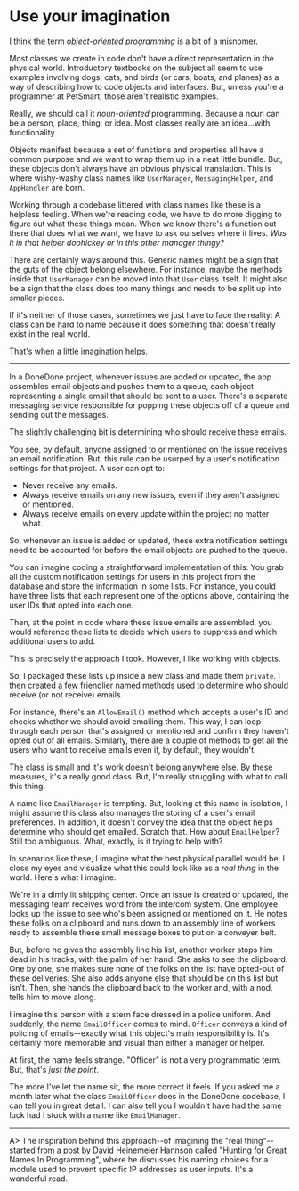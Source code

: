# Use your imagination

I think the term _object-oriented programming_ is a bit of a misnomer.

Most classes we create in code don't have a direct representation in the physical world. Introductory textbooks on the subject all seem to use examples involving dogs, cats, and birds (or cars, boats, and planes) as a way of describing how to code objects and interfaces. But, unless you're a programmer at PetSmart, those aren't realistic examples.

Really, we should call it _noun-oriented_ programming. Because a noun can be a person, place, thing, or idea. Most classes really are an idea...with functionality. 

Objects manifest because a set of functions and properties all have a common purpose and we want to wrap them up in a neat little bundle. But, these objects don't always have an obvious physical translation. This is where wishy-washy class names like `UserManager`, `MessagingHelper`, and `AppHandler` are born. 

Working through a codebase littered with class names like these is a helpless feeling. When we're reading code, we have to do more digging to figure out what these things mean. When we know there's a function out there that does what we want, we have to ask ourselves where it lives. _Was it in that helper doohickey or in this other manager thingy?_

There are certainly ways around this. Generic names might be a sign that the guts of the object belong elsewhere. For instance, maybe the methods inside that `UserManager` can be moved into that `User` class itself. It might also be a sign that the class does too many things and needs to be split up into smaller pieces. 

If it's neither of those cases, sometimes we just have to face the reality: A class can be hard to name because it does something that doesn't really exist in the real world.

That's when a little imagination helps.

* * *

In a DoneDone project, whenever issues are added or updated, the app assembles email objects and pushes them to a queue, each object representing a single email that should be sent to a user. There's a separate messaging service responsible for popping these objects off of a queue and sending out the messages.

The slightly challenging bit is determining who should receive these emails. 

You see, by default, anyone assigned to or mentioned on the issue receives an email notification. But, this rule can be usurped by a user's notification settings for that project. A user can opt to:

* Never receive any emails.
* Always receive emails on any new issues, even if they aren't assigned or mentioned.
* Always receive emails on every update within the project no matter what.

So, whenever an issue is added or updated, these extra notification settings need to be accounted for before the email objects are pushed to the queue.

You can imagine coding a straightforward implementation of this: You grab all the custom notification settings for users in this project from the database and store the information in some lists. For instance, you could have three lists that each represent one of the options above, containing the user IDs that opted into each one.

Then, at the point in code where these issue emails are assembled, you would reference these lists to decide which users to suppress and which additional users to add.

This is precisely the approach I took. However, I like working with objects. 

So, I packaged these lists up inside a new class and made them `private`. I then created a few friendlier named methods used to determine who should receive (or not receive) emails. 

For instance, there's an `AllowEmail()` method which accepts a user's ID and checks whether we should avoid emailing them. This way, I can loop through each person that's assigned or mentioned and confirm they haven't opted out of all emails. Similarly, there are a couple of methods to get all the users who want to receive emails even if, by default, they wouldn't. 

The class is small and it's work doesn't belong anywhere else. By these measures, it's a really good class. But, I'm really struggling with what to call this thing.

A name like `EmailManager` is tempting. But, looking at this name in isolation, I might assume this class also manages the storing of a user's email preferences. In addition, it doesn't convey the idea that the object helps determine who should get emailed. Scratch that. How about `EmailHelper`? Still too ambiguous. What, exactly, is it trying to help with?

In scenarios like these, I imagine what the best physical parallel would be. I close my eyes and visualize what this could look like as a _real thing_ in the world. Here's what I imagine.

We're in a dimly lit shipping center. Once an issue is created or updated, the messaging team receives word from the intercom system. One employee looks up the issue to see who's been assigned or mentioned on it. He notes these folks on a clipboard and runs down to an assembly line of workers ready to assemble these small message boxes to put on a conveyer belt.

But, before he gives the assembly line his list, another worker stops him dead in his tracks, with the palm of her hand. She asks to see the clipboard. One by one, she makes sure none of the folks on the list have opted-out of these deliveries. She also adds anyone else that should be on this list but isn't. Then, she hands the clipboard back to the worker and, with a nod, tells him to move along.

I imagine this person with a stern face dressed in a police uniform. And suddenly, the name `EmailOfficer` comes to mind. `Officer` conveys a kind of policing of emails--exactly what this object's main responsibility is. It's certainly more memorable and visual than either a manager or helper. 

At first, the name feels strange. "Officer" is not a very programmatic term. But, that's _just the point_.

The more I've let the name sit, the more correct it feels. If you asked me a month later what the class `EmailOfficer` does in the DoneDone codebase, I can tell you in great detail. I can also tell you I wouldn't have had the same luck had I stuck with a name like `EmailManager`.

* * *

A> The inspiration behind this approach--of imagining the "real thing"--started from a post by David Heinemeier Hannson called "Hunting for Great Names In Programming", where he discusses his naming choices for a module used to prevent specific IP addresses as user inputs. It's a wonderful read.  

 

